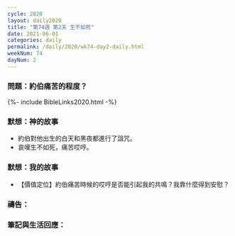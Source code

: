 ```yaml
---
cycle: 2020
layout: daily2020
title: "第74週 第2天 生不如死"
date: 2021-06-01
categories: daily
permalink: /daily/2020/wk74-day2-daily.html
weekNum: 74
dayNum: 2
---
```


### 問題：約伯痛苦的程度？

{%- include BibleLinks2020.html -%}

### 默想：神的故事
+ 約伯對他出生的白天和黑夜都進行了詛咒。
+ 哀嘆生不如死，痛苦哎哼。

### 默想：我的故事
+ 【價值定位】約伯痛苦時候的哎哼是否能引起我的共鳴？我靠什麼得到安慰？

### 禱告：

### 筆記與生活回應：
